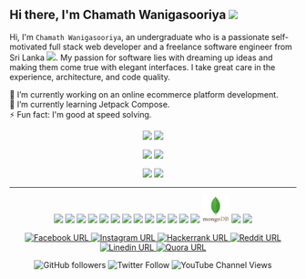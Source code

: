 ## Hi there, I'm Chamath Wanigasooriya <img width="25px" src="https://media.giphy.com/media/hvRJCLFzcasrR4ia7z/giphy.gif" style="max-width:100%;">

Hi, I'm <code>Chamath Wanigasooriya</code>, an undergraduate who is a passionate self-motivated full stack web developer and a freelance software engineer from Sri Lanka <a target="_blank" rel="noopener noreferrer"><img width="30px" src="https://upload.wikimedia.org/wikipedia/commons/a/a3/Animated-Flag-Sri-Lanka.gif" style="max-width:100%;"></a>. My passion for software lies with dreaming up ideas and making them come true with elegant interfaces. I take great care in the experience, architecture, and code quality.

🔭 I’m currently working on an online ecommerce platform development.</br>
🌱 I’m currently learning Jetpack Compose.</br>
⚡ Fun fact: I'm good at speed solving.</br>

<!-- 
- 👯 I’m looking to collaborate on ...
- 🤔 I’m looking for help with ...
- 💬 Ask me about ...
- 📫 How to reach me: ... 
- 😄 Pronouns: He
-->

<p align="center">
    <a><img src="https://github-readme-stats.vercel.app/api?username=CSWanigasooriya&amp;show_icons=true&amp;count_private=true&amp;theme=github_dark&amp;hide_border=true&amp;custom_title=Statistics&amp;include_all_commits=true&amp;bg_color=0D1117" style="max-width:100%;"></a>
    <a><img src="https://github-readme-stats.vercel.app/api/top-langs/?username=CSWanigasooriya&amp;count_private=true&amp;layout=compact&amp;theme=github_dark&amp;hide_border=true&amp;&langs_count=20&amp;bg_color=0D1117" style="max-width:100%;">
 </a>
</p>

<p align="center">
    <a><img src="https://github-readme-stackoverflow.vercel.app/?userID=8768899&theme=dark" style="max-width:100%;"></a>
    <a><img src="https://github-readme-medium.vercel.app/?username=chamathwanigasooriya&bg=blue-grey" style="max-width:100%;"></a>
</p>

<p align="center">
    <a><img src="https://github-readme-stats.vercel.app/api/pin/?username=CSWanigasooriya&amp;repo=urms&amp;theme=github_dark&amp;hide_border=true&amp;bg_color=0D1117" style="max-width:100%;"></a>
    <a><img src="https://github-readme-stats.vercel.app/api/pin/?username=CSWanigasooriya&amp;repo=vimbal&amp;theme=github_dark&amp;hide_border=true&amp;bg_color=0D1117" style="max-width:100%;"></a>
</p>


<hr>

<p align="center">
    <a target="_blank" rel="noopener noreferrer"><img src="https://img.icons8.com/color/48/000000/java-coffee-cup-logo.png" style="max-width:100%;"></a>
    <a target="_blank" rel="noopener noreferrer"><img src="https://img.icons8.com/color/48/000000/c-plus-plus-logo.png" style="max-width:100%;"></a>
    <a target="_blank" rel="noopener noreferrer"><img src="https://img.icons8.com/color/48/000000/python.png" style="max-width:100%;"></a>
    <a target="_blank" rel="noopener noreferrer"><img src="https://img.icons8.com/color/48/000000/html-5.png" style="max-width:100%;"></a>
    <a target="_blank" rel="noopener noreferrer"><img src="https://img.icons8.com/color/48/000000/css3.png" style="max-width:100%;"></a>
    <a target="_blank" rel="noopener noreferrer"><img src="https://img.icons8.com/officel/40/000000/php-logo.png" style="max-width:100%;"></a>
    <a target="_blank" rel="noopener noreferrer"><img src="https://img.icons8.com/color/48/000000/nodejs.png" style="max-width:100%;"></a>
    <a target="_blank" rel="noopener noreferrer"><img src="https://img.icons8.com/color/48/000000/react-native.png" style="max-width:100%;"></a>
    <a target="_blank" rel="noopener noreferrer"><img src="https://img.icons8.com/color/48/000000/android-studio--v3.png" style="max-width:100%;"></a>
    <a target="_blank" rel="noopener noreferrer"><img src="https://img.icons8.com/color/48/000000/flutter.png" style="max-width:100%;"></a>
    <a target="_blank" rel="noopener noreferrer"><img src="https://img.icons8.com/color/48/000000/dart.png" style="max-width:100%;"></a>
    <a target="_blank" rel="noopener noreferrer"><img src="https://img.icons8.com/color/48/000000/firebase.png" style="max-width:100%;"></a>
    <a target="_blank" rel="noopener noreferrer"><img src="https://img.icons8.com/fluent/50/000000/mysql-logo.png" style="max-width:100%;"></a>
    <a target="_blank" rel="noopener noreferrer"><img src="https://raw.githubusercontent.com/devicons/devicon/master/icons/mongodb/mongodb-original-wordmark.svg" alt="mongodb"         width="48" height="48" style="max-width:100%;"></a>
    <a target="_blank" rel="noopener noreferrer"><img src="https://img.icons8.com/color/48/000000/bootstrap.png" style="max-width:100%;"></a>
    <a target="_blank" rel="noopener noreferrer"><img src="https://img.icons8.com/color/48/000000/git.png" style="max-width:100%;"></a> 
</p>

<p align="center">
 <a href="https://www.facebook.com/cswanigasooriya" target="_blank">
  <img alt="Facebook URL" src="https://img.shields.io/badge/Facebook-1877F2?style=for-the-badge&logo=facebook&logoColor=white">
 </a>
 <a href="https://www.instagram.com/chum_at/" target="_blank">
  <img alt="Instagram URL" src="https://img.shields.io/badge/Instagram-E4405F?style=for-the-badge&logo=instagram&logoColor=white">
 </a>
 <a href="https://www.hackerrank.com/CSWanigasooriya" target="_blank">
  <img alt="Hackerrank URL" src="https://img.shields.io/badge/-Hackerrank-2EC866?style=for-the-badge&logo=HackerRank&logoColor=white">
 </a>
 <a href="https://www.reddit.com/user/LoopyBada" target="_blank">
  <img alt="Reddit URL" src="https://img.shields.io/badge/Reddit-FF4500?style=for-the-badge&logo=reddit&logoColor=white">
 </a>
 <a href="https://www.linkedin.com/in/cswanigasooriya" target="_blank">
  <img alt="Linedin URL" src="https://img.shields.io/badge/LinkedIn-0077B5?style=for-the-badge&logo=linkedin&logoColor=white">
 </a>
  <a href="https://www.quora.com/profile/Chamath-Wanigasooriya" target="_blank">
  <img alt="Quora URL" src="https://img.shields.io/badge/Quora-%23B92B27.svg?&style=for-the-badge&logo=Quora&logoColor=white">
 </a>
</p>

<p align="center">
 <img alt="GitHub followers" src="https://img.shields.io/github/followers/CSWanigasooriya?style=social">
 <img alt="Twitter Follow" src="https://img.shields.io/twitter/follow/CSWanigasooriya?style=social">
 <img alt="YouTube Channel Views" src="https://img.shields.io/youtube/channel/views/UC_vSbWEDo5bZPGNFi_9VpOQ?style=social">
</p>
